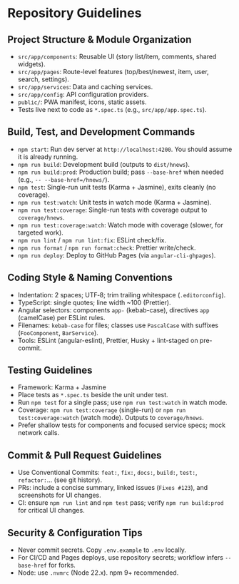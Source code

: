 # Repository Guidelines

## Project Structure & Module Organization

- `src/app/components`: Reusable UI (story list/item, comments, shared widgets).
- `src/app/pages`: Route-level features (top/best/newest, item, user, search, settings).
- `src/app/services`: Data and caching services.
- `src/app/config`: API configuration providers.
- `public/`: PWA manifest, icons, static assets.
- Tests live next to code as `*.spec.ts` (e.g., `src/app/app.spec.ts`).

## Build, Test, and Development Commands

- `npm start`: Run dev server at `http://localhost:4200`. You should assume it is already running.
- `npm run build`: Development build (outputs to `dist/hnews`).
- `npm run build:prod`: Production build; pass `--base-href` when needed (e.g., `-- --base-href=/hnews/`).
- `npm test`: Single-run unit tests (Karma + Jasmine), exits cleanly (no coverage).
- `npm run test:watch`: Unit tests in watch mode (Karma + Jasmine).
- `npm run test:coverage`: Single-run tests with coverage output to `coverage/hnews`.
- `npm run test:coverage:watch`: Watch mode with coverage (slower, for targeted work).
- `npm run lint` / `npm run lint:fix`: ESLint check/fix.
- `npm run format` / `npm run format:check`: Prettier write/check.
- `npm run deploy`: Deploy to GitHub Pages (via `angular-cli-ghpages`).

## Coding Style & Naming Conventions

- Indentation: 2 spaces; UTF‑8; trim trailing whitespace (`.editorconfig`).
- TypeScript: single quotes; line width ~100 (Prettier).
- Angular selectors: components `app-` (kebab-case), directives `app` (camelCase) per ESLint rules.
- Filenames: `kebab-case` for files; classes use `PascalCase` with suffixes (`FooComponent`, `BarService`).
- Tools: ESLint (angular-eslint), Prettier, Husky + lint-staged on pre-commit.

## Testing Guidelines

- Framework: Karma + Jasmine
- Place tests as `*.spec.ts` beside the unit under test.
- Run `npm test` for a single pass; use `npm run test:watch` in watch mode.
- Coverage: `npm run test:coverage` (single-run) or `npm run test:coverage:watch` (watch mode). Outputs to `coverage/hnews`.
- Prefer shallow tests for components and focused service specs; mock network calls.

## Commit & Pull Request Guidelines

- Use Conventional Commits: `feat:`, `fix:`, `docs:`, `build:`, `test:`, `refactor:`… (see git history).
- PRs: include a concise summary, linked issues (`Fixes #123`), and screenshots for UI changes.
- CI: ensure `npm run lint` and `npm test` pass; verify `npm run build:prod` for critical UI changes.

## Security & Configuration Tips

- Never commit secrets. Copy `.env.example` to `.env` locally.
- For CI/CD and Pages deploys, use repository secrets; workflow infers `--base-href` for forks.
- Node: use `.nvmrc` (Node 22.x). npm 9+ recommended.
